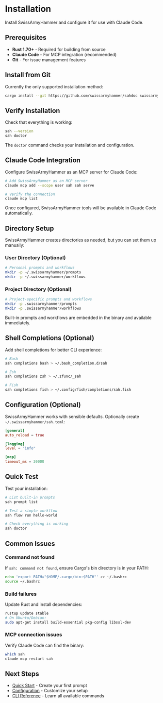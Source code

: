 # Installation

Install SwissArmyHammer and configure it for use with Claude Code.

## Prerequisites

- **Rust 1.70+** - Required for building from source
- **Claude Code** - For MCP integration (recommended)
- **Git** - For issue management features

## Install from Git

Currently the only supported installation method:

```bash
cargo install --git https://github.com/swissarmyhammer/sahdoc swissarmyhammer-cli
```

## Verify Installation

Check that everything is working:
```bash
sah --version
sah doctor
```

The `doctor` command checks your installation and configuration.

## Claude Code Integration

Configure SwissArmyHammer as an MCP server for Claude Code:

```bash
# Add SwissArmyHammer as an MCP server
claude mcp add --scope user sah sah serve

# Verify the connection
claude mcp list
```

Once configured, SwissArmyHammer tools will be available in Claude Code automatically.

## Directory Setup

SwissArmyHammer creates directories as needed, but you can set them up manually:

### User Directory (Optional)
```bash
# Personal prompts and workflows
mkdir -p ~/.swissarmyhammer/prompts
mkdir -p ~/.swissarmyhammer/workflows
```

### Project Directory (Optional)  
```bash
# Project-specific prompts and workflows
mkdir -p .swissarmyhammer/prompts
mkdir -p .swissarmyhammer/workflows
```

Built-in prompts and workflows are embedded in the binary and available immediately.

## Shell Completions (Optional)

Add shell completions for better CLI experience:

```bash
# Bash
sah completions bash > ~/.bash_completion.d/sah

# Zsh  
sah completions zsh > ~/.zfunc/_sah

# Fish
sah completions fish > ~/.config/fish/completions/sah.fish
```

## Configuration (Optional)

SwissArmyHammer works with sensible defaults. Optionally create `~/.swissarmyhammer/sah.toml`:

```toml
[general]
auto_reload = true

[logging]  
level = "info"

[mcp]
timeout_ms = 30000
```

## Quick Test

Test your installation:

```bash
# List built-in prompts
sah prompt list

# Test a simple workflow
sah flow run hello-world

# Check everything is working
sah doctor
```

## Common Issues

### Command not found
If `sah: command not found`, ensure Cargo's bin directory is in your PATH:
```bash
echo 'export PATH="$HOME/.cargo/bin:$PATH"' >> ~/.bashrc
source ~/.bashrc
```

### Build failures
Update Rust and install dependencies:
```bash
rustup update stable
# On Ubuntu/Debian:
sudo apt-get install build-essential pkg-config libssl-dev
```

### MCP connection issues
Verify Claude Code can find the binary:
```bash
which sah
claude mcp restart sah
```

## Next Steps

- [Quick Start](quick-start.md) - Create your first prompt
- [Configuration](configuration.md) - Customize your setup
- [CLI Reference](cli-reference.md) - Learn all available commands